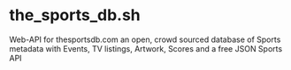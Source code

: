 # the_sports_db.sh
Web-API for thesportsdb.com an open, crowd sourced database of Sports metadata with Events, TV listings, Artwork, Scores and a free JSON Sports API
